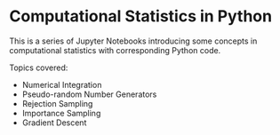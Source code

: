 # Computational Statistics in Python

This is a series of Jupyter Notebooks introducing some concepts in computational statistics with corresponding Python code.

Topics covered:
- Numerical Integration
- Pseudo-random Number Generators
- Rejection Sampling
- Importance Sampling
- Gradient Descent
